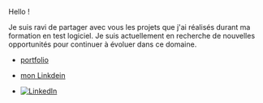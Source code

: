 Hello !

Je suis ravi de partager avec vous les projets que j'ai réalisés durant ma formation en test logiciel. Je suis actuellement en recherche de nouvelles opportunités pour continuer à évoluer dans ce domaine.

+ [  portfolio  ]( https://esmailhaidari24.github.io/portfolio/)

+ [  mon Linkdein  ](https://www.linkedin.com/in/esmail-haidari-31483b16a)

+ [![LinkedIn](https://upload.wikimedia.org/wikipedia/commons/c/ca/LinkedIn_logo_initials.png)](https://www.linkedin.com/in/esmail-haidari-31483b16a)





